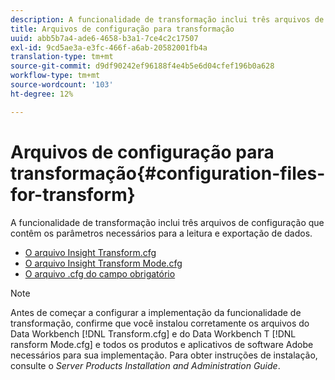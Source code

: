 ```yaml
---
description: A funcionalidade de transformação inclui três arquivos de configuração que contêm os parâmetros necessários para a leitura e exportação de dados.
title: Arquivos de configuração para transformação
uuid: abb5b7a4-ade6-4658-b3a1-7ce4c2c17507
exl-id: 9cd5ae3a-e3fc-466f-a6ab-20582001fb4a
translation-type: tm+mt
source-git-commit: d9df90242ef96188f4e4b5e6d04cfef196b0a628
workflow-type: tm+mt
source-wordcount: '103'
ht-degree: 12%

---
```


# Arquivos de configuração para transformação{#configuration-files-for-transform}

A funcionalidade de transformação inclui três arquivos de configuração que contêm os parâmetros necessários para a leitura e exportação de dados.

* [O arquivo Insight Transform.cfg](../../../../home/c-dataset-const-proc/c-transf-func/c-config-files-transf/t-ins-transf-file/t-ins-transf-file.md#task-857fc535ccdb4c39b763179efa4b0f13)
* [O arquivo Insight Transform Mode.cfg](../../../../home/c-dataset-const-proc/c-transf-func/c-config-files-transf/t-transf-mode-file.md#task-816c4723c08541898cd3449474dee3df)
* [O arquivo .cfg do campo obrigatório](../../../../home/c-dataset-const-proc/c-transf-func/c-config-files-transf/c-req-field-def-file.md#concept-3697c777c09049ccac0354962e7bb64c)

>[!NOTE]
>
>Antes de começar a configurar a implementação da funcionalidade de transformação, confirme que você instalou corretamente os arquivos do Data Workbench [!DNL Transform.cfg] e do Data Workbench T [!DNL ransform Mode.cfg] e todos os produtos e aplicativos de software Adobe necessários para sua implementação. Para obter instruções de instalação, consulte o *Server Products Installation and Administration Guide*.
